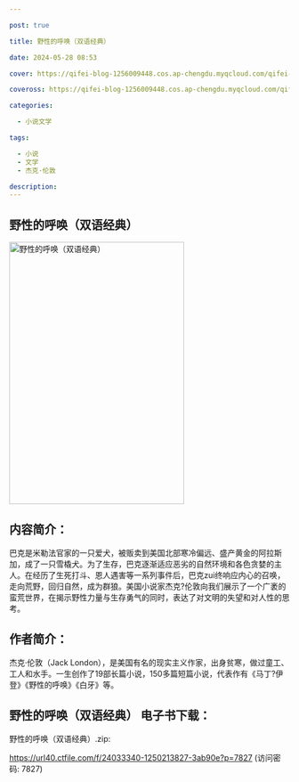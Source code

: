 ```yaml
---

post: true

title: 野性的呼唤（双语经典）

date: 2024-05-28 08:53

cover: https://qifei-blog-1256009448.cos.ap-chengdu.myqcloud.com/qifei-blog/660e171c9f345e8d031dfbb6.jpg

coveross: https://qifei-blog-1256009448.cos.ap-chengdu.myqcloud.com/qifei-blog/660e171c9f345e8d031dfbb6.jpg

categories:

  - 小说文学

tags:

  - 小说
  - 文学
  - 杰克·伦敦

description:
---
```


## 野性的呼唤（双语经典）
<img alt="野性的呼唤（双语经典） " class="aligncenter loading" data-was-processed="true" decoding="async" fetchpriority="high" height="471" src="https://qifei-blog-1256009448.cos.ap-chengdu.myqcloud.com/qifei-blog/660e171c9f345e8d031dfbb6.jpg" style="cursor: zoom-in;" width="314"/>

## 内容简介：

巴克是米勒法官家的一只爱犬，被贩卖到美国北部寒冷偏远、盛产黄金的阿拉斯加，成了一只雪橇犬。为了生存，巴克逐渐适应恶劣的自然环境和各色贪婪的主人。在经历了生死打斗、恩人遇害等一系列事件后，巴克zui终响应内心的召唤，走向荒野，回归自然，成为群狼。美国小说家杰克?伦敦向我们展示了一个广袤的蛮荒世界，在揭示野性力量与生存勇气的同时，表达了对文明的失望和对人性的思考。

## 作者简介：

杰克·伦敦（Jack London），是美国有名的现实主义作家，出身贫寒，做过童工、工人和水手。一生创作了19部长篇小说，150多篇短篇小说，代表作有《马丁?伊登》《野性的呼唤》《白牙》等。

## 野性的呼唤（双语经典） 电子书下载：



野性的呼唤（双语经典）.zip: 

https://url40.ctfile.com/f/24033340-1250213827-3ab90e?p=7827 (访问密码: 7827)
